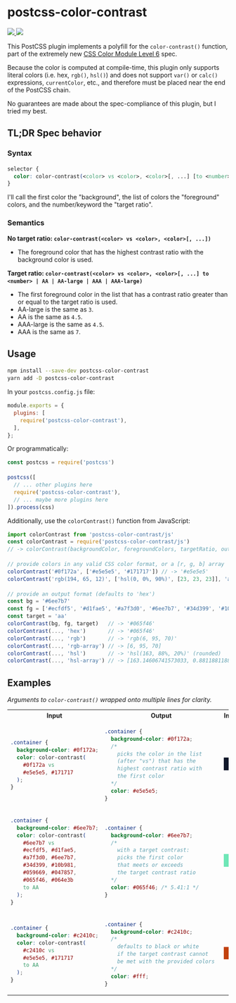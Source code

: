 # postcss-color-contrast

<p>
  <a href="https://www.npmjs.com/package/postcss-color-contrast">
    <img src="https://img.shields.io/npm/v/postcss-color-contrast">
    <img src="https://img.shields.io/bundlephobia/min/postcss-color-contrast">
  </a>
</p>

This PostCSS plugin implements a polyfill for the `color-contrast()` function, part of the extremely new [CSS Color Module Level 6](https://drafts.csswg.org/css-color-6) spec.

Because the color is computed at compile-time, this plugin only supports literal colors (i.e. hex, `rgb()`, `hsl()`) and does not support `var()` or `calc()` expressions, `currentColor`, etc., and therefore must be placed near the end of the PostCSS chain.

No guarantees are made about the spec-compliance of this plugin, but I tried my best.

## TL;DR Spec behavior

### Syntax

```css
selector {
  color: color-contrast(<color> vs <color>, <color>[, ...] [to <number> | AA | AA-large | AAA | AAA-large]);
}
```

I'll call the first color the "background", the list of colors the "foreground" colors, and the number/keyword the "target ratio".

### Semantics

**No target ratio: `color-contrast(<color> vs <color>, <color>[, ...])`**

- The foreground color that has the highest contrast ratio with the background color is used.

**Target ratio: `color-contrast(<color> vs <color>, <color>[, ...] to <number> | AA | AA-large | AAA | AAA-large)`**

- The first foreground color in the list that has a contrast ratio greater than or equal to the target ratio is used.
- AA-large is the same as `3`.
- AA is the same as `4.5`.
- AAA-large is the same as `4.5`.
- AAA is the same as `7`.

## Usage

```sh
npm install --save-dev postcss-color-contrast
yarn add -D postcss-color-contrast
```

In your `postcss.config.js` file:

```js
module.exports = {
  plugins: [
    require('postcss-color-contrast'),
  ],
};
```

Or programmatically:

```js
const postcss = require('postcss')

postcss([
  // ... other plugins here
  require('postcss-color-contrast'),
  // ... maybe more plugins here
]).process(css)
```

Additionally, use the `colorContrast()` function from JavaScript:

```js
import colorContrast from 'postcss-color-contrast/js'
const colorContrast = require('postcss-color-contrast/js')
// -> colorContrast(backgroundColor, foregroundColors, targetRatio, outputFormat)

// provide colors in any valid CSS color format, or a [r, g, b] array
colorContrast('#0f172a', ['#e5e5e5', '#171717']) // -> '#e5e5e5'
colorContrast('rgb(194, 65, 12)', ['hsl(0, 0%, 90%)', [23, 23, 23]], 'aa') // -> '#ffffff'

// provide an output format (defaults to 'hex')
const bg = '#6ee7b7'
const fg = ['#ecfdf5', '#d1fae5', '#a7f3d0', '#6ee7b7', '#34d399', '#10b981', '#059669', '#047857', '#065f46', '#064e3b']
const target = 'aa'
colorContrast(bg, fg, target)   // -> '#065f46'
colorContrast(..., 'hex')       // -> '#065f46'
colorContrast(..., 'rgb')       // -> 'rgb(6, 95, 70)'
colorContrast(..., 'rgb-array') // -> [6, 95, 70]
colorContrast(..., 'hsl')       // -> 'hsl(163, 88%, 20%)' (rounded)
colorContrast(..., 'hsl-array') // -> [163.14606741573033, 0.8811881188118811, 0.19803921568627453] (not rounded)
```


## Examples

*Arguments to `color-contrast()` wrapped onto multiple lines for clarity.*

<table>
<tr><th>Input</th><th>Output</th><th>Image</th></tr>
<tr>
<td>

```css
.container {
  background-color: #0f172a;
  color: color-contrast(
    #0f172a vs 
    #e5e5e5, #171717
  );
}
```

</td>
<td>

```css
.container {
  background-color: #0f172a;
  /*
    picks the color in the list 
    (after "vs") that has the
    highest contrast ratio with
    the first color
  */
  color: #e5e5e5;
}
```

</td>
<td>

![](./img/black.png)

</td>
</tr>
<tr>
<td>

```css
.container {
  background-color: #6ee7b7;
  color: color-contrast(
    #6ee7b7 vs 
    #ecfdf5, #d1fae5,
    #a7f3d0, #6ee7b7,
    #34d399, #10b981,
    #059669, #047857,
    #065f46, #064e3b 
    to AA
  );
}
```

</td>
<td>

```css
.container {
  background-color: #6ee7b7;
  /*
    with a target contrast:
    picks the first color
    that meets or exceeds 
    the target contrast ratio
  */
  color: #065f46; /* 5.41:1 */
}
```

</td>
<td>

![](./img/green.png)

</td>
</tr>
<tr>
<td>

```css
.container {
  background-color: #c2410c;
  color: color-contrast(
    #c2410c vs 
    #e5e5e5, #171717 
    to AA
  );
}
```

</td>

<td>

```css
.container {
  background-color: #c2410c;
  /* 
    defaults to black or white 
    if the target contrast cannot 
    be met with the provided colors 
  */
  color: #fff;
}
```

</td>

<td>

![](./img/orange.png)

</td>
</tr>
